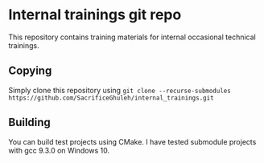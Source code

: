 # Internal trainings git repo
This repository contains training materials for internal occasional technical trainings. 
## Copying
Simply clone this repository using `git clone --recurse-submodules https://github.com/SacrificeGhuleh/internal_trainings.git`

## Building
You can build test projects using CMake. I have tested submodule projects with gcc 9.3.0 on Windows 10.

